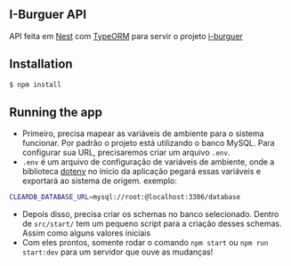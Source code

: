 ## I-Burguer API

API feita em [Nest](https://github.com/nestjs/nest) com [TypeORM](http://typeorm.io) para servir o projeto [i-burguer](https://github.com/liverday/i-burguer)

## Installation

```bash
$ npm install
```

## Running the app

 - Primeiro, precisa mapear as variáveis de ambiente para o sistema funcionar. Por padrão o projeto está utilizando o banco MySQL. 
 Para configurar sua URL, precisaremos criar um arquivo `.env`. 
 - `.env` é um arquivo de configuração de variáveis de ambiente, onde a biblioteca [dotenv](https://github.com/motdotla/dotenv) no ínicio da aplicação pegará essas variáveis e exportará ao sistema de origem. exemplo: 
 
 ```sh
 CLEARDB_DATABASE_URL=mysql://root:@localhost:3306/database
 ```
 - Depois disso, precisa criar os schemas no banco selecionado. Dentro de `src/start/` tem um pequeno script para a criação desses schemas. Assim como alguns valores iniciais
 - Com eles prontos, somente rodar o comando `npm start` ou `npm run start:dev` para um servidor que ouve as mudanças!
